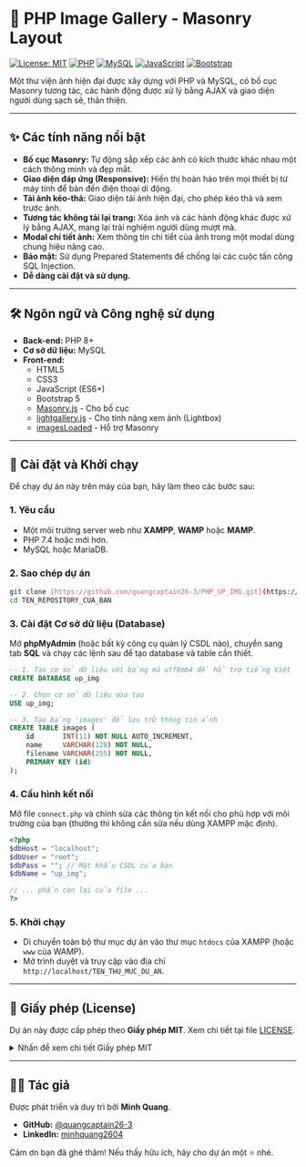 # 📸 PHP Image Gallery - Masonry Layout

[![License: MIT](https://img.shields.io/badge/License-MIT-yellow.svg)](https://opensource.org/licenses/MIT)
[![PHP](https://img.shields.io/badge/PHP-8.x-blue?logo=php)](https://www.php.net/)
[![MySQL](https://img.shields.io/badge/MySQL-8.0-orange?logo=mysql)](https://www.mysql.com/)
[![JavaScript](https://img.shields.io/badge/JavaScript-ES6-yellow?logo=javascript)](https://developer.mozilla.org/en-US/docs/Web/JavaScript)
[![Bootstrap](https://img.shields.io/badge/Bootstrap-5.3-purple?logo=bootstrap)](https://getbootstrap.com/)

Một thư viện ảnh hiện đại được xây dựng với PHP và MySQL, có bố cục Masonry tương tác, các hành động được xử lý bằng AJAX và giao diện người dùng sạch sẽ, thân thiện.


---

## ✨ Các tính năng nổi bật

* **Bố cục Masonry:** Tự động sắp xếp các ảnh có kích thước khác nhau một cách thông minh và đẹp mắt.
* **Giao diện đáp ứng (Responsive):** Hiển thị hoàn hảo trên mọi thiết bị từ máy tính để bàn đến điện thoại di động.
* **Tải ảnh kéo-thả:** Giao diện tải ảnh hiện đại, cho phép kéo thả và xem trước ảnh.
* **Tương tác không tải lại trang:** Xóa ảnh và các hành động khác được xử lý bằng AJAX, mang lại trải nghiệm người dùng mượt mà.
* **Modal chi tiết ảnh:** Xem thông tin chi tiết của ảnh trong một modal dùng chung hiệu năng cao.
* **Bảo mật:** Sử dụng Prepared Statements để chống lại các cuộc tấn công SQL Injection.
* **Dễ dàng cài đặt và sử dụng.**

---

## 🛠️ Ngôn ngữ và Công nghệ sử dụng

* **Back-end:** PHP 8+
* **Cơ sở dữ liệu:** MySQL
* **Front-end:**
    * HTML5
    * CSS3
    * JavaScript (ES6+)
    * Bootstrap 5
    * [Masonry.js](https://masonry.desandro.com/) - Cho bố cục
    * [lightgallery.js](https://www.lightgalleryjs.com/) - Cho tính năng xem ảnh (Lightbox)
    * [imagesLoaded](https://imagesloaded.desandro.com/) - Hỗ trợ Masonry

---

## 🚀 Cài đặt và Khởi chạy

Để chạy dự án này trên máy của bạn, hãy làm theo các bước sau:

### **1. Yêu cầu**

* Một môi trường server web như **XAMPP**, **WAMP** hoặc **MAMP**.
* PHP 7.4 hoặc mới hơn.
* MySQL hoặc MariaDB.

### **2. Sao chép dự án**

```bash
git clone [https://github.com/quangcaptain26-3/PHP_UP_IMG.git](https://github.com/quangcaptain26-3/PHP_UP_IMG.git)
cd TEN_REPOSITORY_CUA_BAN
```
### **3. Cài đặt Cơ sở dữ liệu (Database)**

Mở **phpMyAdmin** (hoặc bất kỳ công cụ quản lý CSDL nào), chuyển sang tab **SQL** và chạy các lệnh sau để tạo database và table cần thiết.

```sql
-- 1. Tạo cơ sở dữ liệu với bảng mã utf8mb4 để hỗ trợ tiếng Việt
CREATE DATABASE up_img 

-- 2. Chọn cơ sở dữ liệu vừa tạo
USE up_img;

-- 3. Tạo bảng 'images' để lưu trữ thông tin ảnh
CREATE TABLE images (
    id       INT(11) NOT NULL AUTO_INCREMENT,
    name     VARCHAR(128) NOT NULL,
    filename VARCHAR(255) NOT NULL,
    PRIMARY KEY (id)
);


```

### **4. Cấu hình kết nối**

Mở file `connect.php` và chỉnh sửa các thông tin kết nối cho phù hợp với môi trường của bạn (thường thì không cần sửa nếu dùng XAMPP mặc định).

```php
<?php
$dbHost = "localhost";
$dbUser = "root";
$dbPass = ""; // Mật khẩu CSDL của bạn
$dbName = "up_img";

// ... phần còn lại của file ...
?>
```

### **5. Khởi chạy**

* Di chuyển toàn bộ thư mục dự án vào thư mục `htdocs` của XAMPP (hoặc `www` của WAMP).
* Mở trình duyệt và truy cập vào địa chỉ `http://localhost/TEN_THU_MUC_DU_AN`.

---

## 📝 Giấy phép (License)

Dự án này được cấp phép theo **Giấy phép MIT**. Xem chi tiết tại file [LICENSE](LICENSE.md).

<details>
<summary>Nhấn để xem chi tiết Giấy phép MIT</summary>

```
MIT License

Copyright (c) 2025 Minh Quang

Permission is hereby granted, free of charge, to any person obtaining a copy
of this software and associated documentation files (the "Software"), to deal
in the Software without restriction, including without limitation the rights
to use, copy, modify, merge, publish, distribute, sublicense, and/or sell
copies of the Software, and to permit persons to whom the Software is
furnished to do so, subject to the following conditions:

The above copyright notice and this permission notice shall be included in all
copies or substantial portions of the Software.

THE SOFTWARE IS PROVIDED "AS IS", WITHOUT WARRANTY OF ANY KIND, EXPRESS OR
IMPLIED, INCLUDING BUT NOT LIMITED TO THE WARRANTIES OF MERCHANTABILITY,
FITNESS FOR A PARTICULAR PURPOSE AND NONINFRINGEMENT. IN NO EVENT SHALL THE
AUTHORS OR COPYRIGHT HOLDERS BE LIABLE FOR ANY CLAIM, DAMAGES OR OTHER
LIABILITY, WHETHER IN AN ACTION OF CONTRACT, TORT OR OTHERWISE, ARISING FROM,
OUT OF OR IN CONNECTION WITH THE SOFTWARE OR THE USE OR OTHER DEALINGS IN THE
SOFTWARE.
```

</details>

---

## 👨‍💻 Tác giả

Được phát triển và duy trì bởi **Minh Quang**.

* **GitHub:** [@quangcaptain26-3](https://github.com/quangcaptain26-3)
* **LinkedIn:** [minhquang2604](https://www.linkedin.com/in/minhquang2604)

Cảm ơn bạn đã ghé thăm! Nếu thấy hữu ích, hãy cho dự án một ⭐ nhé.
